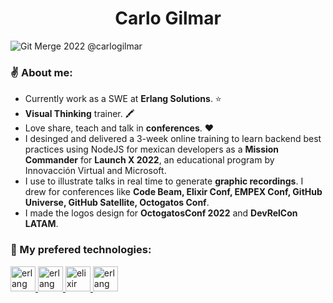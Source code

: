 <h1 align="center">Carlo Gilmar</h1>

![Git Merge 2022 @carlogilmar](https://user-images.githubusercontent.com/17634377/192607281-69c38144-d247-49c8-83bf-03f312dcba74.png)
  
### ✌️ About me:
  
  - Currently work as a SWE at **Erlang Solutions**. ⭐️
  - **Visual Thinking** trainer. 🖍
  - Love share, teach and talk in **conferences**. ❤️  
  - I desinged and delivered a 3-week online training to learn backend best practices using NodeJS for mexican developers as a **Mission Commander** for **Launch X 2022**, an educational program by Innovacción Virtual and Microsoft.
  - I use to illustrate talks in real time to generate **graphic recordings**. I drew for conferences like **Code Beam, Elixir Conf, EMPEX Conf, GitHub Universe, GitHub Satellite, Octogatos Conf**. 
  - I made the logos design for **OctogatosConf 2022** and **DevRelCon LATAM**. 
  
### 🤩 My prefered technologies:

<p align="left"> 
<a href="https://git-scm.com/" target="_blank" rel="noreferrer"> <img src="https://www.vectorlogo.zone/logos/git-scm/git-scm-icon.svg" alt="erlang" width="40" height="40"/> </a> 
<a href="https://www.vim.org/docs.php" target="_blank" rel="noreferrer"> <img src="https://www.vectorlogo.zone/logos/vim/vim-icon.svg" alt="erlang" width="40" height="40"/> </a> 
<a href="https://elixir-lang.org" target="_blank" rel="noreferrer"> <img src="https://www.vectorlogo.zone/logos/elixir-lang/elixir-lang-icon.svg" alt="elixir" width="40" height="40"/> </a> 
<a href="https://www.erlang.org/" target="_blank" rel="noreferrer"> <img src="https://www.vectorlogo.zone/logos/erlang/erlang-official.svg" alt="erlang" width="40" height="40"/> </a> 

</p>

